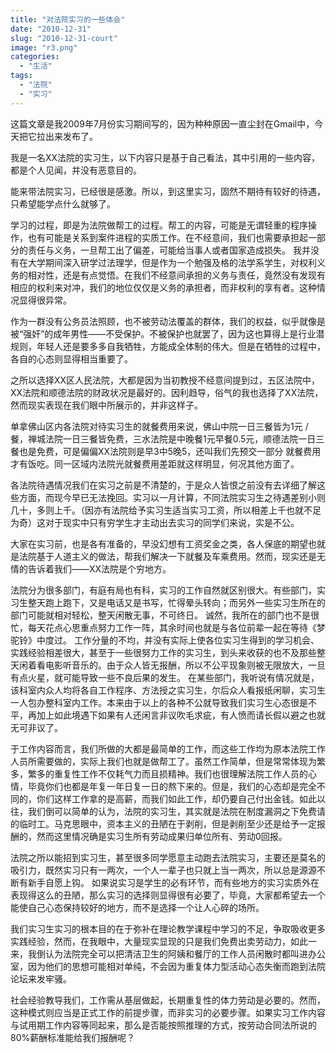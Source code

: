 ```yaml
---
title: "对法院实习的一些体会"
date: "2010-12-31"
slug: "2010-12-31-court"
image: "r3.png"
categories: 
  - "生活"
tags: 
  - "法院"
  - "实习"
---
```


这篇文章是我2009年7月份实习期间写的，因为种种原因一直尘封在Gmail中，今天把它拉出来发布了。

我是一名XX法院的实习生，以下内容只是基于自己看法，其中引用的一些内容，都是个人见闻，并没有恶意目的。

能来带法院实习，已经很是感激。所以，到这里实习，固然不期待有较好的待遇，只希望能学点什么就够了。

学习的过程，即是为法院做帮工的过程。帮工的内容，可能是无谓轻重的程序操作，也有可能是关系到案件进程的实质工作。在不经意间，我们也需要承担起一部分的责任与义务，一旦帮工出了偏差，可能给当事人或者国家造成损失。 我并没有在大学期间深入研学过法理学，但是作为一个勉强及格的法学系学生，对权利义务的相对性，还是有点觉悟。在我们不经意间承担的义务与责任，竟然没有发现有相应的权利来对冲，我们的地位仅仅是义务的承担者，而非权利的享有者。这种情况显得很异常。

作为一群没有公务员法照顾，也不被劳动法覆盖的群体，我们的权益，似乎就像是被“强奸”的成年男性——不受保护。不被保护也就罢了，因为这也算得上是行业潜规则，年轻人还是要多多自我牺牲，方能成全体制的伟大。但是在牺牲的过程中，各自的心态则显得相当重要了。

之所以选择XX区人民法院，大都是因为当初教授不经意间提到过，五区法院中，XX法院和顺德法院的财政状况是最好的。因利趋导，俗气的我也选择了XX法院，然而现实表现在我们眼中所展示的，并非这样子。

单拿佛山区内各法院对待实习生的就餐费用来说，佛山中院一日三餐皆为1元 /餐，禅城法院一日三餐皆免费，三水法院是中晚餐1元早餐0.5元，顺德法院一日三餐也是免费，可是偏偏XX法院则是早3中5晚5，还叫我们先预交一部分 就餐费用才有饭吃。同一区域内法院光就餐费用差距就这样明显，何况其他方面了。

各法院待遇情况我们在实习之前是不清楚的，于是众人皆恨之前没有去详细了解这些方面，而现今早已无法挽回。实习以一月计算，不同法院实习生之待遇差别小则几十，多则上千。（因亦有法院给予实习生适当实习工资，所以相差上千也就不足为奇）这对于现实中只有穷学生才主动出去实习的同学们来说，实是不公。

大家在实习前，也是各有准备的，早没幻想有工资奖金之类，各人保底的期望也就是法院基于人道主义的做法，帮我们解决一下就餐及车乘费用。然而，现实还是无情的告诉着我们——XX法院是个穷地方。

法院分为很多部门，有庭有局也有科，实习的工作自然就区别很大。有些部门，实习生整天跑上跑下，又是电话又是书写，忙得晕头转向；而另外一些实习生所在的部门可能就相对轻松，整天闲散无事，不可终日。 诚然，我所在的部门也不是很忙，每天花点心思重点努力工作一阵，其余时间也就是与各位前辈一起在等待《梦驼铃》中度过。 工作分量的不均，并没有实际上使各位实习生得到的学习机会、实践经验相差很大，甚至于一些很努力工作的实习生，到头来收获的也不及那些整天闲着看电影听音乐的。由于众人皆无报酬，所以不公平现象则被无限放大，一旦有点火星，就可能导致一些不良后果的发生。 在某些部门，我听说有情况就是，该科室内众人均将各自工作程序、方法授之实习生，尔后众人看报纸闲聊，实习生一人包办整科室内工作。本来由于以上的各种不公就导致我们实习生心态很是不平，再加上如此境遇下如果有人还闲言非议吹毛求疵，有人愤而请长假以避之也就无可非议了。

于工作内容而言，我们所做的大都是最简单的工作，而这些工作均为原本法院工作人员所需要做的，实际上我们也就是做帮工了。虽然工作简单，但是常常体现为繁多，繁多的重复性工作不仅耗气力而且损精神。我们也很理解法院工作人员的心情，毕竟你们也都是年复一年日复一日的熬下来的。但是，我们的心态却是完全不同的，你们这样工作拿的是高薪，而我们如此工作，却仍要自己付出金钱。如此以往，我们倒可以简单的认为，法院的实习生，其实就是法院在制度漏洞之下免费请的临时工。马克思眼中，资本主义的丑陋在于剥削，但是剥削至少还是给予一定报酬的，然而这里情况确是实习生所有劳动成果归单位所有、劳动0回报。

法院之所以能招到实习生，甚至很多同学愿意主动跑去法院实习，主要还是莫名的吸引力，既然实习只有一两次，一个人一辈子也只就上当一两次，所以总是源源不断有新手自愿上钩。 如果说实习是学生的必有环节，而有些地方的实习实质外在表现得这么的丑陋，那么实习的选择则显得很有必要了，毕竟，大家都希望去一个能使自己心态保持较好的地方，而不是选择一个让人心碎的场所。

我们实习生实习的根本目的在于弥补在理论教学课程中学习的不足，争取吸收更多实践经验，然而，在我眼中，大量现实显现的只是我们免费出卖劳动力，如此一来，我倒认为法院完全可以把清洁卫生的阿姨和餐厅的工作人员闲散时都叫进办公室，因为他们的思想可能相对单纯，不会因为重复体力型活动心态失衡而跑到法院论坛来发牢骚。

社会经验教导我们，工作需从基层做起，长期重复性的体力劳动是必要的。然而，这种模式则应当是正式工作的前提步骤，而非实习的必要步骤。如果实习工作内容与试用期工作内容等同起来，那么是否能按照推理的方式，按劳动合同法所说的80%薪酬标准能给我们报酬呢？

